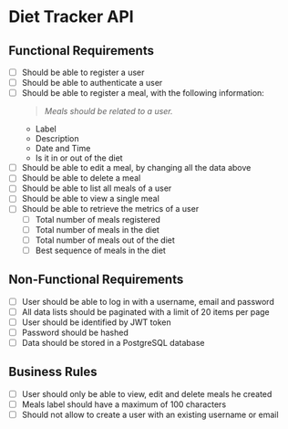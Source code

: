 # Diet Tracker API

## Functional Requirements

- [ ] Should be able to register a user
- [ ] Should be able to authenticate a user
- [ ] Should be able to register a meal, with the following information:
    > *Meals should be related to a user.*
  - Label
  - Description
  - Date and Time
  - Is it in or out of the diet
- [ ] Should be able to edit a meal, by changing all the data above
- [ ] Should be able to delete a meal
- [ ] Should be able to list all meals of a user
- [ ] Should be able to view a single meal
- [ ] Should be able to retrieve the metrics of a user
  - [ ] Total number of meals registered
  - [ ] Total number of meals in the diet
  - [ ] Total number of meals out of the diet
  - [ ] Best sequence of meals in the diet

## Non-Functional Requirements

- [ ] User should be able to log in with a username, email and password
- [ ] All data lists should be paginated with a limit of 20 items per page
- [ ] User should be identified by JWT token
- [ ] Password should be hashed
- [ ] Data should be stored in a PostgreSQL database

## Business Rules

- [ ] User should only be able to view, edit and delete meals he created
- [ ] Meals label should have a maximum of 100 characters
- [ ] Should not allow to create a user with an existing username or email
